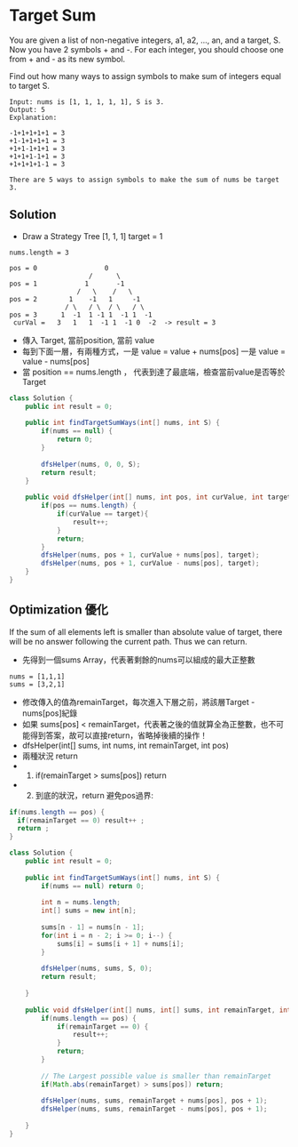 # Target Sum
You are given a list of non-negative integers, a1, a2, ..., an, and a target, S. Now you have 2 symbols + and -. For each integer, you should choose one from + and - as its new symbol.

Find out how many ways to assign symbols to make sum of integers equal to target S.

```
Input: nums is [1, 1, 1, 1, 1], S is 3. 
Output: 5
Explanation: 

-1+1+1+1+1 = 3
+1-1+1+1+1 = 3
+1+1-1+1+1 = 3
+1+1+1-1+1 = 3
+1+1+1+1-1 = 3

There are 5 ways to assign symbols to make the sum of nums be target 3.
```

## Solution
- Draw a Strategy Tree [1, 1, 1] target = 1
```
nums.length = 3

pos = 0                 0
                    /      \
pos = 1            1       -1
                 /   \    /   \
pos = 2        1    -1   1     -1
              / \   / \  / \   / \
pos = 3      1  -1  1 -1 1  -1 1  -1
 curVal =   3   1   1  -1 1  -1 0  -2  -> result = 3
```

- 傳入 Target, 當前position, 當前 value
- 每到下面一層，有兩種方式，一是 value =  value + nums[pos] 一是 value = value - nums[pos]
- 當 position == nums.length ， 代表到達了最底端，檢查當前value是否等於Target

```java
class Solution {
    public int result = 0;
    
    public int findTargetSumWays(int[] nums, int S) {
        if(nums == null) {
            return 0;
        }
        
        dfsHelper(nums, 0, 0, S);
        return result;
    }
    
    public void dfsHelper(int[] nums, int pos, int curValue, int target) {
        if(pos == nums.length) {
            if(curValue == target){
                result++;
            }
            return;
        }
        dfsHelper(nums, pos + 1, curValue + nums[pos], target);
        dfsHelper(nums, pos + 1, curValue - nums[pos], target);
    }
}
```

## Optimization 優化

If the sum of all elements left is smaller than absolute value of target, there will be no answer following the current path. Thus we can return.
- 先得到一個sums Array，代表著剩餘的nums可以組成的最大正整數
```
nums = [1,1,1]
sums = [3,2,1]
```

- 修改傳入的值為remainTarget，每次進入下層之前，將該層Target - nums[pos]紀錄
- 如果 sums[pos] < remainTarget，代表著之後的值就算全為正整數，也不可能得到答案，故可以直接return，省略掉後續的操作！
- dfsHelper(int[] sums, int nums, int remainTarget, int pos)
- 兩種狀況 return 
- 1) if(remainTarget > sums[pos]) return
- 2) 到底的狀況，return 避免pos過界:
```java
if(nums.length == pos) {
  if(remainTarget == 0) result++ ; 
  return ;
}
```

```java
class Solution {
    public int result = 0;
    
    public int findTargetSumWays(int[] nums, int S) {
        if(nums == null) return 0;
        
        int n = nums.length;
        int[] sums = new int[n];
        
        sums[n - 1] = nums[n - 1];
        for(int i = n - 2; i >= 0; i--) {
            sums[i] = sums[i + 1] + nums[i];
        }
        
        dfsHelper(nums, sums, S, 0);
        return result;
    
    }
    
    public void dfsHelper(int[] nums, int[] sums, int remainTarget, int pos) {
        if(nums.length == pos) {
            if(remainTarget == 0) {
                result++;
            }
            return;
        }
        
        // The Largest possible value is smaller than remainTarget
        if(Math.abs(remainTarget) > sums[pos]) return;
        
        dfsHelper(nums, sums, remainTarget + nums[pos], pos + 1);
        dfsHelper(nums, sums, remainTarget - nums[pos], pos + 1);
        
    }
}
```
